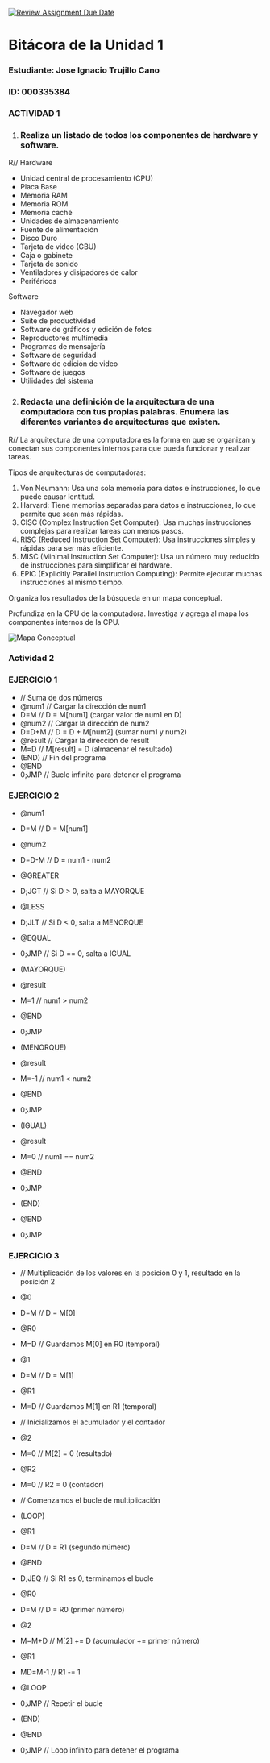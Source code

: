 [![Review Assignment Due Date](https://classroom.github.com/assets/deadline-readme-button-22041afd0340ce965d47ae6ef1cefeee28c7c493a6346c4f15d667ab976d596c.svg)](https://classroom.github.com/a/WfEJSxe8)
# Bitácora de la Unidad 1

### Estudiante:  Jose Ignacio Trujillo Cano
### ID:  000335384

### ACTIVIDAD 1

1. ###  Realiza un listado de todos los componentes de hardware y software.

R//
Hardware
-   Unidad central de procesamiento (CPU)
-   Placa Base
-   Memoria RAM
-   Memoria ROM
-   Memoria caché
-   Unidades de almacenamiento
-   Fuente de alimentación
-   Disco Duro
-   Tarjeta de video (GBU)
-   Caja o gabinete
-   Tarjeta de sonido 
-   Ventiladores y disipadores de calor
-   Periféricos

Software
-   Navegador web
-   Suite de productividad
-   Software de gráficos y edición de fotos
-   Reproductores multimedia
-   Programas de mensajería
-   Software de seguridad
-   Software de edición de video
-   Software de juegos
-   Utilidades del sistema

2. ### Redacta una definición de la arquitectura de una computadora con tus propias palabras. Enumera las diferentes variantes de arquitecturas que existen.

R//
La arquitectura de una computadora es la forma en que se organizan y conectan sus componentes internos para que pueda funcionar y realizar tareas.

Tipos de arquitecturas de computadoras:

1.   Von Neumann: Usa una sola memoria para datos e instrucciones, lo que puede causar lentitud.
2.   Harvard: Tiene memorias separadas para datos e instrucciones, lo que permite que sean más rápidas.
3.   CISC (Complex Instruction Set Computer): Usa muchas instrucciones complejas para realizar tareas con menos pasos.
4.   RISC (Reduced Instruction Set Computer): Usa instrucciones simples y rápidas para ser más eficiente.
5.   MISC (Minimal Instruction Set Computer): Usa un número muy reducido de instrucciones para simplificar el hardware.
6.   EPIC (Explicitly Parallel Instruction Computing): Permite ejecutar muchas instrucciones al mismo tiempo.


 Organiza los resultados de la búsqueda en un mapa conceptual.

 Profundiza en la CPU de la computadora. Investiga y agrega al mapa los componentes internos de la CPU.

![Mapa Conceptual](Mapaconceptual2.png)


### Actividad 2 

### EJERCICIO 1 

-   // Suma de dos números
-   @num1       // Cargar la dirección de num1
-   D=M         // D = M[num1] (cargar valor de num1 en D)
-   @num2       // Cargar la dirección de num2
-   D=D+M       // D = D + M[num2] (sumar num1 y num2)
-   @result     // Cargar la dirección de result
-   M=D         // M[result] = D (almacenar el resultado)
-   (END)       // Fin del programa
-   @END
-   0;JMP       // Bucle infinito para detener el programa

### EJERCICIO 2

-   @num1
-   D=M         // D = M[num1]
-   @num2
-   D=D-M       // D = num1 - num2
-   @GREATER
-   D;JGT       // Si D > 0, salta a MAYORQUE
-   @LESS
-   D;JLT       // Si D < 0, salta a MENORQUE
-   @EQUAL
-   0;JMP       // Si D == 0, salta a IGUAL

-   (MAYORQUE)
-   @result
-   M=1         // num1 > num2
-   @END
-   0;JMP

-   (MENORQUE)
-   @result
-   M=-1        // num1 < num2
-   @END
-   0;JMP

-   (IGUAL)
-   @result
-   M=0         // num1 == num2
-   @END
-   0;JMP

-   (END)
-   @END
-   0;JMP

### EJERCICIO 3

-   // Multiplicación de los valores en la posición 0 y 1, resultado en la posición 2
-   @0
-   D=M           // D = M[0]
-   @R0
-   M=D           // Guardamos M[0] en R0 (temporal)

-   @1
-   D=M           // D = M[1]
-   @R1
-   M=D           // Guardamos M[1] en R1 (temporal)

-   // Inicializamos el acumulador y el contador
-   @2
-   M=0           // M[2] = 0 (resultado)
-   @R2
-   M=0           // R2 = 0 (contador)

-   // Comenzamos el bucle de multiplicación
-   (LOOP)
-   @R1
-   D=M           // D = R1 (segundo número)
-   @END
-   D;JEQ         // Si R1 es 0, terminamos el bucle

-   @R0
-   D=M           // D = R0 (primer número)
-   @2
-   M=M+D         // M[2] += D (acumulador += primer número)

-   @R1
-   MD=M-1        // R1 -= 1
-   @LOOP
-   0;JMP         // Repetir el bucle

-   (END)
-   @END
-   0;JMP         // Loop infinito para detener el programa

